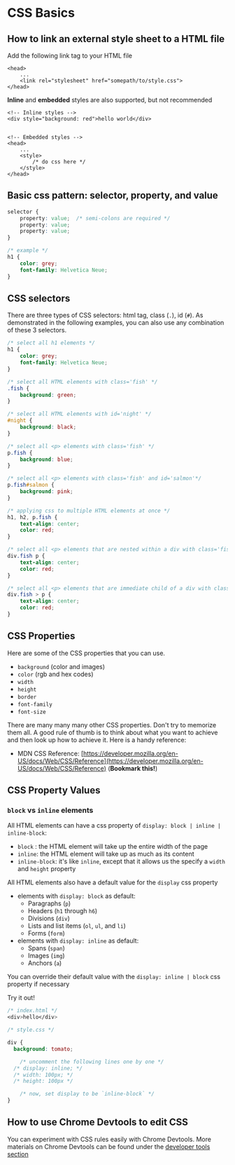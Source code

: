 # CSS Basics

## How to link an external style sheet to a HTML file

Add the following link tag to your HTML file

```markup
<head>
    ...
    <link rel="stylesheet" href="somepath/to/style.css">
</head>
```

**Inline** and **embedded** styles are also supported, but not recommended

```markup
<!-- Inline styles -->
<div style="background: red">hello world</div>


<!-- Embedded styles -->
<head>
    ...
    <style>
        /* do css here */
    </style>
</head>
```

## Basic css pattern: selector, property, and value

```css
selector { 
    property: value;  /* semi-colons are required */
    property: value;
    property: value;
} 

/* example */
h1 { 
    color: grey;
    font-family: Helvetica Neue;
}
```

## CSS selectors

There are three types of CSS selectors: html tag, class \(`.`\), id \(`#`\). As demonstrated in the following examples, you can also use any combination of these 3 selectors.

```css
/* select all h1 elements */
h1 { 
    color: grey;
    font-family: Helvetica Neue;
} 

/* select all HTML elements with class='fish' */
.fish {
    background: green;
}

/* select all HTML elements with id='night' */
#night {
    background: black;
}

/* select all <p> elements with class='fish' */
p.fish {
    background: blue;
}

/* select all <p> elements with class='fish' and id='salmon'*/
p.fish#salmon {
    background: pink;
}

/* applying css to multiple HTML elements at once */
h1, h2, p.fish {
    text-align: center;
    color: red;
}

/* select all <p> elements that are nested within a div with class='fish' */
div.fish p {
    text-align: center;
    color: red;
}

/* select all <p> elements that are immediate child of a div with class='fish' */
div.fish > p {
    text-align: center;
    color: red;
}
```

## CSS Properties

Here are some of the CSS properties that you can use.

* `background` \(color and images\)
* `color` \(rgb and hex codes\)
* `width`
* `height`
* `border`
* `font-family`
* `font-size`

There are many many many other CSS properties. Don't try to memorize them all. A good rule of thumb is to think about what you want to achieve and then look up how to achieve it. Here is a handy reference:

* MDN CSS Reference: [https://developer.mozilla.org/en-US/docs/Web/CSS/Reference](https://developer.mozilla.org/en-US/docs/Web/CSS/Reference) \(**Bookmark this!**\)

## CSS Property Values

### `block` vs `inline` elements

All HTML elements can have a css property of `display: block | inline | inline-block`:

* `block` : the HTML element will take up the entire width of the page
* `inline`: the HTML element will take up as much as its content
* `inline-block`: it's like `inline`, except that it allows us the specify a `width` and `height` property

All HTML elements also have a default value for the `display` css property

* elements with `display: block` as default:
  * Paragraphs \(`p`\)
  * Headers \(`h1` through `h6`\)
  * Divisions \(`div`\)
  * Lists and list items \(`ol`, `ul`, and `li`\)
  * Forms \(`form`\)
* elements with `display: inline` as default:
  * Spans \(`span`\)
  * Images \(`img`\)
  * Anchors \(`a`\)

You can override their default value with the `display: inline | block` css property if necessary

Try it out!

```css
/* index.html */
<div>hello</div>

/* style.css */

div {
  background: tomato;

    /* uncomment the following lines one by one */
  /* display: inline; */
  /* width: 100px; */
  /* height: 100px */

    /* now, set display to be `inline-block` */
}
```

## How to use Chrome Devtools to edit CSS

You can experiment with CSS rules easily with Chrome Devtools. More materials on Chrome Devtools can be found under the [developer tools section](../developer-tools/chrome-devtools.md)